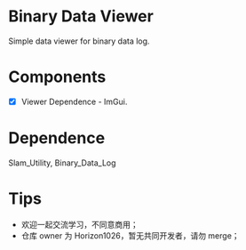 # Binary Data Viewer
Simple data viewer for binary data log.

# Components
- [x] Viewer Dependence - ImGui.

# Dependence
Slam_Utility, Binary_Data_Log

# Tips
- 欢迎一起交流学习，不同意商用；
- 仓库 owner 为 Horizon1026，暂无共同开发者，请勿 merge；
